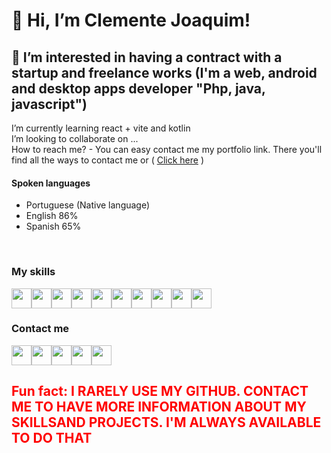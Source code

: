 <h1>👋 Hi, I’m Clemente Joaquim!</h1>

<h2>👀 I’m interested in having a contract with a startup and freelance works (I'm a web, android and desktop apps developer "Php, java, javascript")</h2>
<p>
    I’m currently learning react + vite and kotlin <br>
    I’m looking to collaborate on ... <br>
    How to reach me? - You can easy contact me my portfolio link. There you'll find all the ways to contact me or ( <a href="http://clementejoaquim.great-site.net/">Click here</a> )<br>
  <h4>Spoken languages</h4>
<ul>
    <li>Portuguese (Native language)</li>
    <li>English 86%</li>
    <li>Spanish 65%</li>
</ul>
<br>

<h3>My skills</h3>
<div style="display: flex; flex-direction: row;">
    <img src="https://img.icons8.com/?size=100&id=GPfHz0SM85FX&format=png&color=000000" width="32" height="32">
    <img src="https://img.icons8.com/?size=100&id=108784&format=png&color=000000" width="32" height="32">
    <img src="https://img.icons8.com/?size=100&id=f0R4xVI4Sc8O&format=png&color=000000" width="32" height="32">
    <img src="https://img.icons8.com/?size=100&id=g9mmSxx3SwAI&format=png&color=000000" width="32" height="32">
    <img src="https://img.icons8.com/?size=100&id=asWSSTBrDlTW&format=png&color=000000" width="32" height="32">
    <img src="https://img.icons8.com/?size=100&id=HKNzD81eiiSc&format=png&color=000000" width="32" height="32">
    <img src="https://img.icons8.com/?size=100&id=YWDsCjL0c2qv&format=png&color=000000" width="32" height="32">
    <img src="https://img.icons8.com/?size=100&id=21278&format=png&color=000000" width="32" height="32">
    <img src="https://img.icons8.com/?size=100&id=BZz399uT6eo0&format=png&color=000000" width="32" height="32">
    <img src="https://img.icons8.com/?size=100&id=P2AnGyiJxMpp&format=png&color=000000" width="32" height="32">

</div> 
<h3>Contact me</h3>
<div style="display: flex; flex-direction: row;">
    <a href="http://clementejoaquim.great-site.net">
        <img src="https://img.icons8.com/?size=100&id=103413&format=png&color=000000" width="32" height="32">
    </a>
    <a href="https://wa.me/message/UPPTRQ5XIOJYO1">
        <img src="https://img.icons8.com/?size=100&id=16713&format=png&color=000000" width="32" height="32">
    </a>
    <a href="https://web.facebook.com/clementeafonsobelchior.dino?_rdc=1&_rdr">
        <img src="https://img.icons8.com/?size=100&id=uLWV5A9vXIPu&format=png&color=000000" width="32" height="32">
    </a>
    <a href=https://www.linkedin.com/in/clemente-joaquim-14994a334?utm_source=share&utm_campaign=share_via&utm_content=profile&utm_medium=android_app">
        <img src="https://img.icons8.com/?size=100&id=xuvGCOXi8Wyg&format=png&color=000000" width="32" height="32">
    </a>
    <a href="https://youtu.be/6_6GNGgx0lk">
        <img src="https://img.icons8.com/?size=100&id=19318&format=png&color=000000" width="32" height="32">
    </a>

</div>
</p>

<h2 style="color: red;">
    Fun fact: <b> I RARELY USE MY GITHUB. CONTACT ME TO HAVE MORE INFORMATION ABOUT MY SKILLSAND PROJECTS. I'M ALWAYS AVAILABLE TO DO THAT<b>
</h2>

<!---
ClementeT3rr1us/ClementeT3rr1us is a ✨ special ✨ repository because its `README.md` (this file) appears on your GitHub profile.
You can click the Preview link to take a look at your changes.
--->
